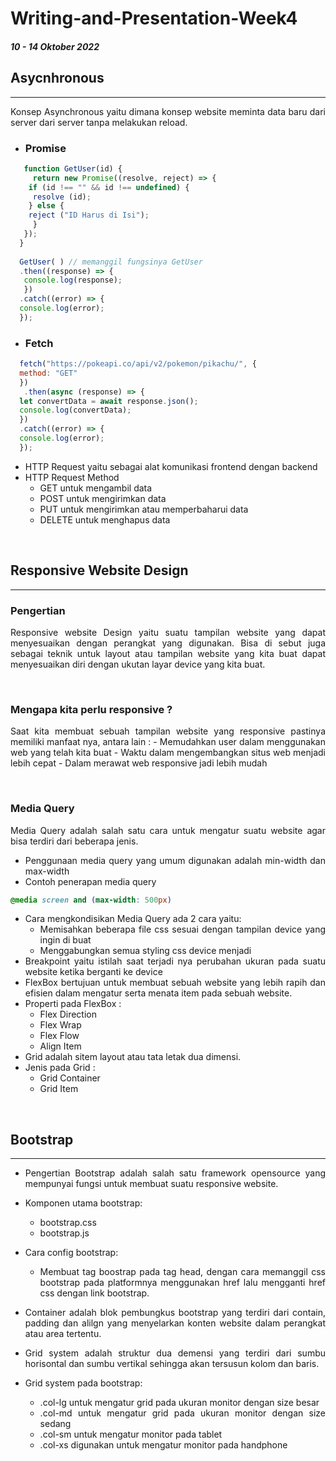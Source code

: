 # **Writing-and-Presentation-Week4**
<h5>10 - 14 Oktober 2022</h5>

## **Asycnhronous**
---

<div align="justify">Konsep Asynchronous yaitu dimana konsep website meminta data baru dari server dari server tanpa melakukan reload.

- ### Promise

```js
   function GetUser(id) {
     return new Promise((resolve, reject) => {
    if (id !== "" && id !== undefined) {
     resolve (id);
    } else {
    reject ("ID Harus di Isi");
     }
   });
  }
  
  GetUser( ) // memanggil fungsinya GetUser
  .then((response) => {
   console.log(response);
   })
  .catch((error) => {
  console.log(error);
  });
```

- ### Fetch

```js
  fetch("https://pokeapi.co/api/v2/pokemon/pikachu/", {
  method: "GET"
  })
   .then(async (response) => {
  let convertData = await response.json();
  console.log(convertData);
  })
  .catch((error) => {
  console.log(error);
  });
```
- HTTP Request yaitu sebagai alat komunikasi frontend dengan backend
- HTTP Request Method
    - GET untuk mengambil data
    - POST untuk mengirimkan data
    - PUT untuk mengirimkan atau memperbaharui data
    - DELETE untuk menghapus data

&nbsp;
## **Responsive Website Design**
---

### Pengertian 
<div align="justify">Responsive  website Design yaitu suatu tampilan website yang dapat menyesuaikan dengan perangkat yang digunakan. Bisa di sebut juga sebagai teknik untuk layout atau tampilan website yang kita buat dapat menyesuaikan diri dengan ukutan layar device yang kita buat.

&nbsp;
### Mengapa kita perlu responsive ?
<div align="justify">Saat kita membuat sebuah tampilan website yang responsive pastinya memiliki manfaat nya, antara lain :
    - Memudahkan user dalam menggunakan web yang telah kita buat
    - Waktu dalam mengembangkan situs web menjadi lebih cepat
    - Dalam merawat web responsive jadi lebih mudah

&nbsp;
### Media Query
<div align="justify">Media Query adalah salah satu cara untuk mengatur suatu website agar bisa terdiri dari beberapa jenis.

- Penggunaan media query yang umum digunakan adalah min-width dan max-width
- Contoh penerapan media query
```css
@media screen and (max-width: 500px)
```
- Cara mengkondisikan Media Query ada 2 cara yaitu:
    - Memisahkan beberapa file css sesuai dengan tampilan device yang ingin di buat
    - Menggabungkan semua styling css device menjadi
- Breakpoint yaitu istilah saat terjadi nya perubahan ukuran pada suatu website ketika berganti ke device
- FlexBox bertujuan untuk membuat sebuah website yang lebih rapih dan efisien dalam mengatur serta menata item pada sebuah website.
- Properti pada FlexBox : 
  - Flex Direction
  - Flex Wrap
  - Flex Flow
  - Align Item
- Grid adalah sitem layout atau tata letak dua dimensi.
- Jenis pada Grid :
  - Grid Container
  - Grid Item

&nbsp;
## **Bootstrap**
---

- Pengertian Bootstrap adalah salah satu framework opensource yang mempunyai fungsi untuk membuat suatu responsive website.

- Komponen utama bootstrap:
  - bootstrap.css
  - bootstrap.js
  
- Cara config bootstrap:
  - Membuat tag boostrap pada tag head, dengan cara memanggil css bootstrap pada platformnya menggunakan href lalu mengganti href css dengan link bootstrap.

- Container adalah blok pembungkus bootstrap yang terdiri dari contain, padding dan alilgn yang menyelarkan konten website dalam perangkat atau area tertentu.

- Grid system adalah struktur dua demensi yang terdiri dari sumbu horisontal dan sumbu vertikal sehingga akan tersusun kolom dan baris.

- Grid system pada bootstrap:
  - .col-lg untuk mengatur grid pada ukuran monitor dengan size besar
  - .col-md untuk mengatur grid pada ukuran monitor dengan size sedang
  - .col-sm untuk mengatur monitor pada tablet
  - .col-xs digunakan untuk mengatur monitor pada handphone